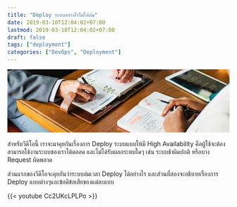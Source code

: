 ```yaml
---
title: "Deploy ระบบอย่างไรไม่ให้ล่ม"
date: 2019-03-10T12:04:02+07:00
lastmod: 2019-03-10T12:04:02+07:00
draft: false
tags: ["deployment"]
categories: ["DevOps", "Deployment"]
---
```


![Photo by rawpixel on Unsplash](/img/covers/interview-01.jpg)

สำหรับวีดีโอนี้ เราจะมาคุยกันเรื่องการ Deploy ระบบแบบให้มี High Availability คือผู้ใช้จะต้องสามารถใช้งานระบบของเราได้ตลอด และไม่ได้รับผลกระทบใดๆ เช่น ระบบช้าผิดปกติ หรือบาง Request ผิดพลาด

ส่วนแรกของวีดีโอจะคุยกันว่าระบบล่มเวลา Deploy ได้อย่างไร และส่วนที่สองจะอธิบายเรื่องการ Deploy แบบต่างๆและข้อดีข้อเสียของแต่ละแบบ

<!--more-->

{{< youtube Cc2UKcLPLPo >}}
